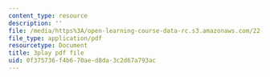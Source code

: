 ```yaml
---
content_type: resource
description: ''
file: /media/https%3A/open-learning-course-data-rc.s3.amazonaws.com/22-01-introduction-to-nuclear-engineering-and-ionizing-radiation-fall-2016/0f375736f4b670aed8da3c2d67a793ac_HfRpkTG7Iow.pdf
file_type: application/pdf
resourcetype: Document
title: 3play pdf file
uid: 0f375736-f4b6-70ae-d8da-3c2d67a793ac
---
```


